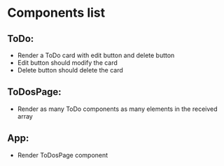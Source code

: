 # Components list

## ToDo:

- Render a ToDo card with edit button and delete button
- Edit button should modify the card
- Delete button should delete the card

## ToDosPage:

- Render as many ToDo components as many elements in the received array

## App:

- Render ToDosPage component
